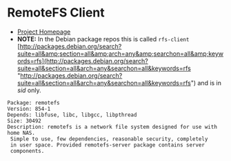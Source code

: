 # RemoteFS Client

- [Project Homepage](http://remotefs.sourceforge.net/ "http://remotefs.sourceforge.net/")
- **NOTE:** In the Debian package repos this is called `rfs-client` [http://packages.debian.org/search?suite=all&amp;section=all&amp;arch=any&amp;searchon=all&amp;keywords=rfs](http://packages.debian.org/search?suite=all&section=all&arch=any&searchon=all&keywords=rfs "http://packages.debian.org/search?suite=all&section=all&arch=any&searchon=all&keywords=rfs") and is in *sid* only.

```
Package: remotefs
Version: 854-1
Depends: libfuse, libc, libgcc, libpthread
Size: 30492
Description: remotefs is a network file system designed for use with home NAS.
 Simple to use, few dependencies, reasonable security, completely
 in user space. Provided remotefs-server package contains server
 components.
```
